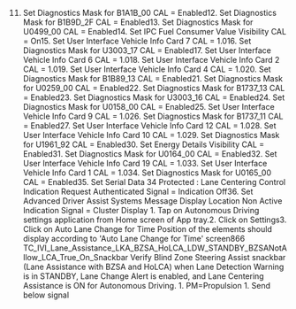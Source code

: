 11. Set Diagnostics Mask for B1A1B_00 CAL = Enabled12. Set Diagnostics Mask for B1B9D_2F CAL = Enabled13. Set Diagnostics Mask for U0499_00 CAL = Enabled14. Set IPC Fuel Consumer Value Visibility CAL = On15. Set User Interface Vehicle Info Card 7 CAL = 1.016. Set Diagnostics Mask for U3003_17 CAL = Enabled17. Set User Interface Vehicle Info Card 6 CAL = 1.018. Set User Interface Vehicle Info Card 2 CAL = 1.019. Set User Interface Vehicle Info Card 4 CAL = 1.020. Set Diagnostics Mask for B1B89_13 CAL = Enabled21. Set Diagnostics Mask for U0259_00 CAL = Enabled22. Set Diagnostics Mask for B1737_13 CAL = Enabled23. Set Diagnostics Mask for U3003_16 CAL = Enabled24. Set Diagnostics Mask for U0158_00 CAL = Enabled25. Set User Interface Vehicle Info Card 9 CAL = 1.026. Set Diagnostics Mask for B1737_11 CAL = Enabled27. Set User Interface Vehicle Info Card 12 CAL = 1.028. Set User Interface Vehicle Info Card 10 CAL = 1.029. Set Diagnostics Mask for U1961_92 CAL = Enabled30. Set Energy Details Visibility CAL = Enabled31. Set Diagnostics Mask for U0164_00 CAL = Enabled32. Set User Interface Vehicle Info Card 19 CAL = 1.033. Set User Interface Vehicle Info Card 1 CAL = 1.034. Set Diagnostics Mask for U0165_00 CAL = Enabled35. Set Serial Data 34 Protected : Lane Centering Control Indication Request Authenticated Signal = Indication Off36. Set Advanced Driver Assist Systems Message Display Location Non Active Indication Signal = Cluster Display 1. Tap on Autonomous Driving settings application from Home screen of App tray.2. Click on Settings3. Click on Auto Lane Change for Time Position of the elements should display according to 'Auto Lane Change for Time' screen866 TC_IVI_Lane_Assistance_LKA_BZSA_HoLCA_LDW_STANDBY_BZSANotAllow_LCA_True_On_Snackbar Verify Blind Zone Steering Assist snackbar (Lane Assistance with BZSA and HoLCA) when Lane Detection Warning is in STANDBY, Lane Change Alert is enabled, and Lane Centering Assistance is ON for Autonomous Driving. 1. PM=Propulsion 1. Send below signal